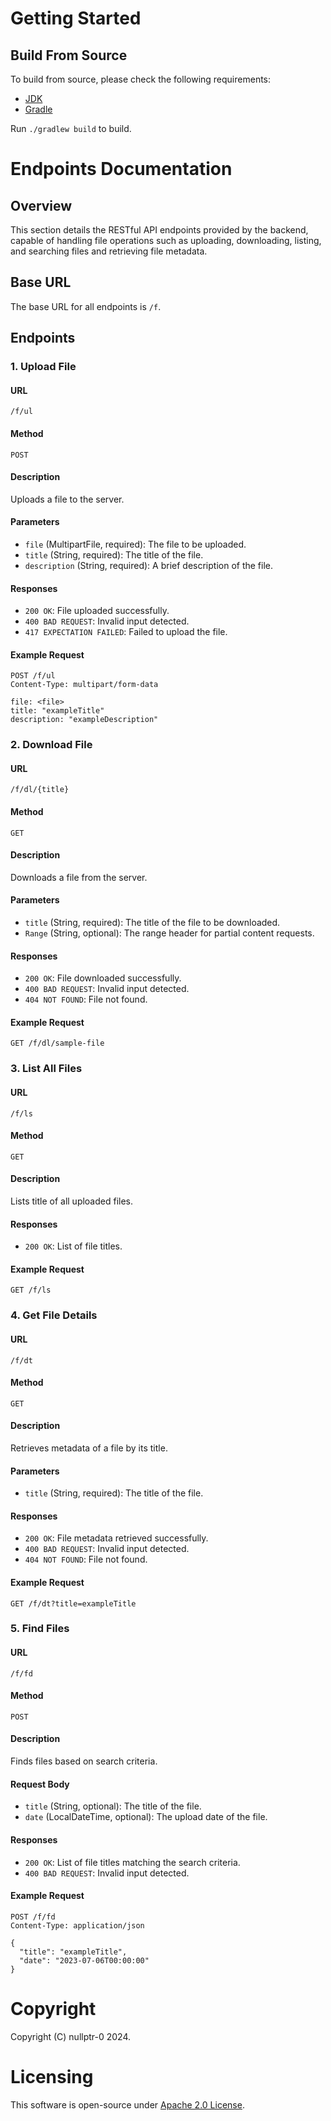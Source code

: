 # Getting Started

## Build From Source
To build from source, please check the following requirements:

* [JDK](https://www.oracle.com/java/technologies/downloads/)
* [Gradle](https://gradle.org/install/)

Run `./gradlew build` to build.

# Endpoints Documentation

## Overview
This section details the RESTful API endpoints provided by the backend, capable of handling file operations such as uploading, downloading, listing, and searching files and retrieving file metadata.

## Base URL
The base URL for all endpoints is `/f`.

## Endpoints

### 1. Upload File

#### URL
`/f/ul`

#### Method
`POST`

#### Description
Uploads a file to the server.

#### Parameters
- `file` (MultipartFile, required): The file to be uploaded.
- `title` (String, required): The title of the file.
- `description` (String, required): A brief description of the file.

#### Responses
- `200 OK`: File uploaded successfully.
- `400 BAD REQUEST`: Invalid input detected.
- `417 EXPECTATION FAILED`: Failed to upload the file.

#### Example Request
```http
POST /f/ul
Content-Type: multipart/form-data

file: <file>
title: "exampleTitle"
description: "exampleDescription"
```

### 2. Download File

#### URL
`/f/dl/{title}`

#### Method
`GET`

#### Description
Downloads a file from the server.

#### Parameters
- `title` (String, required): The title of the file to be downloaded.
- `Range` (String, optional): The range header for partial content requests.

#### Responses
- `200 OK`: File downloaded successfully.
- `400 BAD REQUEST`: Invalid input detected.
- `404 NOT FOUND`: File not found.

#### Example Request
```http
GET /f/dl/sample-file
```

### 3. List All Files

#### URL
`/f/ls`

#### Method
`GET`

#### Description
Lists title of all uploaded files.

#### Responses
- `200 OK`: List of file titles.

#### Example Request
```http
GET /f/ls
```

### 4. Get File Details

#### URL
`/f/dt`

#### Method
`GET`

#### Description
Retrieves metadata of a file by its title.

#### Parameters
- `title` (String, required): The title of the file.

#### Responses
- `200 OK`: File metadata retrieved successfully.
- `400 BAD REQUEST`: Invalid input detected.
- `404 NOT FOUND`: File not found.

#### Example Request
```http
GET /f/dt?title=exampleTitle
```

### 5. Find Files

#### URL
`/f/fd`

#### Method
`POST`

#### Description
Finds files based on search criteria.

#### Request Body
- `title` (String, optional): The title of the file.
- `date` (LocalDateTime, optional): The upload date of the file.

#### Responses
- `200 OK`: List of file titles matching the search criteria.
- `400 BAD REQUEST`: Invalid input detected.

#### Example Request
```http
POST /f/fd
Content-Type: application/json

{
  "title": "exampleTitle",
  "date": "2023-07-06T00:00:00"
}
```

# Copyright

Copyright (C) nullptr-0 2024.

# Licensing

This software is open-source under [Apache 2.0 License](https://www.apache.org/licenses/LICENSE-2.0.html).
